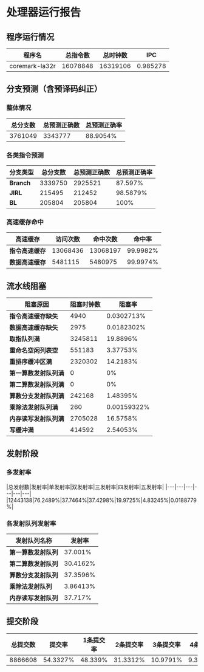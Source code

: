 # 处理器运行报告
## 程序运行情况
|程序名|总指令数|总时钟数|IPC|
|---|---|---|---|
|coremark-la32r|16078848|16319106|0.985278|

## 分支预测（含预译码纠正）
### 整体情况
|总分支数|总预测正确数|总预测正确率|
|---|---|---|
|3761049|3343777|88.9054%|

### 各类指令预测
|分支类型|总分支数|总预测正确数|总预测正确率|
|---|---|---|---|
|**Branch**| 3339750 | 2925521 | 87.597%|
|**JIRL**| 215495 | 212452 | 98.5879%|
|**BL**| 205804 | 205804 | 100%|

### 高速缓存命中
|高速缓存|访问次数|命中次数|命中率|
|---|---|---|---|
|**指令高速缓存**| 13068436 | 13068197 | 99.9982%|
|**数据高速缓存**| 5481115 | 5480975 | 99.9974%|
## 流水线阻塞
|阻塞原因|阻塞时钟数|阻塞率|
|---|---|---|
|**指令高速缓存缺失**| 4940 | 0.0302713%|
|**数据高速缓存缺失**| 2975 | 0.0182302%|
|**取指队列满**| 3245811 | 19.8896%|
|**重命名空闲列表空**|551183 | 3.37753%|
|**重排序缓冲区满**|2320302 | 14.2183%|
|**第一算数发射队列满**|0 | 0%|
|**第二算数发射队列满**|0 | 0%|
|**算数分支发射队列满**|242168 | 1.48395%|
|**乘除法发射队列满**|260 | 0.00159322%|
|**内存读写发射队列满**|2705028 | 16.5758%|
|**写缓冲满**|414592 | 2.54053%|

## 发射阶段
### 多发射率
|总发射数|发射率|单发射率|双发射率|三发射率|四发射率|五发射率|
|---|---|---|---|---|---|
|12443138|76.2489%|37.7464%|37.4298%|19.9725%|4.83245%|0.0188779%|

### 各发射队列发射率
|发射队列名称|发射率|
|---|---|
|**第一算数发射队列**|37.001%|
|**第二算数发射队列**|30.4162%|
|**算数分支发射队列**|37.3596%|
|**乘除法发射队列**|3.86413%|
|**内存读写发射队列**|37.717%|

## 提交阶段
|总提交数|提交率|1条提交率|2条提交率|3条提交率|4条提交率|
|---|---|---|---|---|---|
|8866608|54.3327%|48.339%|31.3312%|10.9791%|9.35073%|
